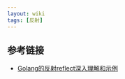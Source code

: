 ```yaml
---
layout: wiki
tags: [反射]
---
```


## 参考链接

* [Golang的反射reflect深入理解和示例](https://studygolang.com/articles/12348?fr=sidebar)